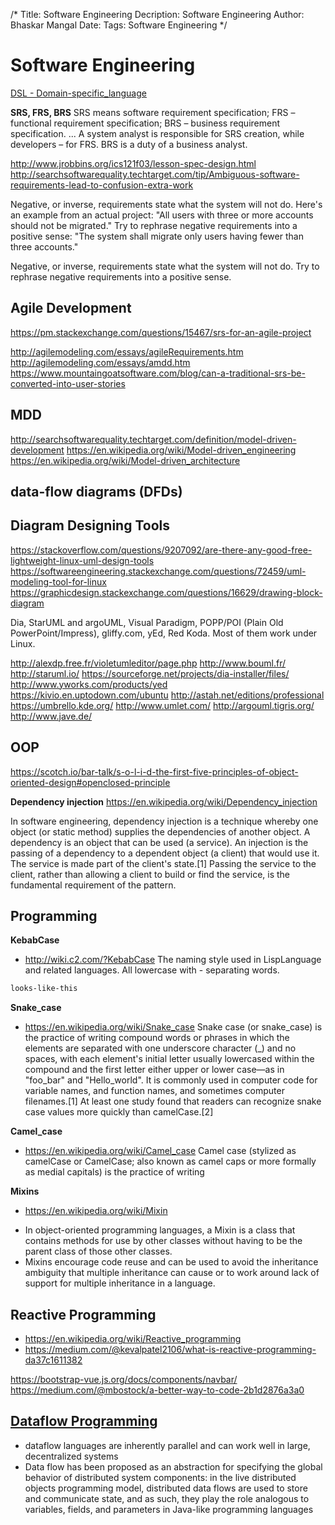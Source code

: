 /*
Title: Software Engineering
Decription: Software Engineering
Author: Bhaskar Mangal
Date: 
Tags: Software Engineering
*/

# Software Engineering

[DSL - Domain-specific_language](https://en.wikipedia.org/wiki/Domain-specific_language)

**SRS, FRS, BRS**
SRS means software requirement specification; FRS – functional requirement specification; BRS – business requirement specification. ... A system analyst is responsible for SRS creation, while developers – for FRS. BRS is a duty of a business analyst.

http://www.jrobbins.org/ics121f03/lesson-spec-design.html
http://searchsoftwarequality.techtarget.com/tip/Ambiguous-software-requirements-lead-to-confusion-extra-work

Negative, or inverse, requirements state what the system will not do. Here's an example from an actual project: "All users with three or more accounts should not be migrated." Try to rephrase negative requirements into a positive sense: "The system shall migrate only users having fewer than three accounts."


Negative, or inverse, requirements state what the system will not do. Try to rephrase negative requirements into a positive sense.

## Agile Development
https://pm.stackexchange.com/questions/15467/srs-for-an-agile-project

http://agilemodeling.com/essays/agileRequirements.htm
http://agilemodeling.com/essays/amdd.htm
https://www.mountaingoatsoftware.com/blog/can-a-traditional-srs-be-converted-into-user-stories

## MDD
http://searchsoftwarequality.techtarget.com/definition/model-driven-development
https://en.wikipedia.org/wiki/Model-driven_engineering
https://en.wikipedia.org/wiki/Model-driven_architecture

## data-flow diagrams (DFDs)
	
## Diagram Designing Tools
https://stackoverflow.com/questions/9207092/are-there-any-good-free-lightweight-linux-uml-design-tools
https://softwareengineering.stackexchange.com/questions/72459/uml-modeling-tool-for-linux
https://graphicdesign.stackexchange.com/questions/16629/drawing-block-diagram

Dia, StarUML and argoUML, Visual Paradigm, POPP/POI (Plain Old PowerPoint/Impress), gliffy.com, yEd, Red Koda. Most of them work under Linux.


http://alexdp.free.fr/violetumleditor/page.php
http://www.bouml.fr/
http://staruml.io/
https://sourceforge.net/projects/dia-installer/files/
http://www.yworks.com/products/yed
https://kivio.en.uptodown.com/ubuntu
http://astah.net/editions/professional
https://umbrello.kde.org/
http://www.umlet.com/
http://argouml.tigris.org/
http://www.jave.de/

## OOP
https://scotch.io/bar-talk/s-o-l-i-d-the-first-five-principles-of-object-oriented-design#openclosed-principle

**Dependency injection**
https://en.wikipedia.org/wiki/Dependency_injection

In software engineering, dependency injection is a technique whereby one object (or static method) supplies the dependencies of another object. A dependency is an object that can be used (a service). An injection is the passing of a dependency to a dependent object (a client) that would use it. The service is made part of the client's state.[1] Passing the service to the client, rather than allowing a client to build or find the service, is the fundamental requirement of the pattern.

## Programming

**KebabCase**
* http://wiki.c2.com/?KebabCase
The naming style used in LispLanguage and related languages. All lowercase with - separating words.

```bash
looks-like-this
```
**Snake_case**
* https://en.wikipedia.org/wiki/Snake_case
Snake case (or snake_case) is the practice of writing compound words or phrases in which the elements are separated with one underscore character (_) and no spaces, with each element's initial letter usually lowercased within the compound and the first letter either upper or lower case—as in "foo_bar" and "Hello_world". It is commonly used in computer code for variable names, and function names, and sometimes computer filenames.[1] At least one study found that readers can recognize snake case values more quickly than camelCase.[2]

**Camel_case**
* https://en.wikipedia.org/wiki/Camel_case
Camel case (stylized as camelCase or CamelCase; also known as camel caps or more formally as medial capitals) is the practice of writing 


**Mixins**
- https://en.wikipedia.org/wiki/Mixin
* In object-oriented programming languages, a Mixin is a class that contains methods for use by other classes without having to be the parent class of those other classes.
* Mixins encourage code reuse and can be used to avoid the inheritance ambiguity that multiple inheritance can cause or to work around lack of support for multiple inheritance in a language.

## Reactive Programming
- https://en.wikipedia.org/wiki/Reactive_programming
- https://medium.com/@kevalpatel2106/what-is-reactive-programming-da37c1611382


https://bootstrap-vue.js.org/docs/components/navbar/
https://medium.com/@mbostock/a-better-way-to-code-2b1d2876a3a0

## [Dataflow Programming](https://en.wikipedia.org/wiki/Dataflow_programming)
- dataflow languages are inherently parallel and can work well in large, decentralized systems
- Data flow has been proposed as an abstraction for specifying the global behavior of distributed system components: in the live distributed objects programming model, distributed data flows are used to store and communicate state, and as such, they play the role analogous to variables, fields, and parameters in Java-like programming languages
